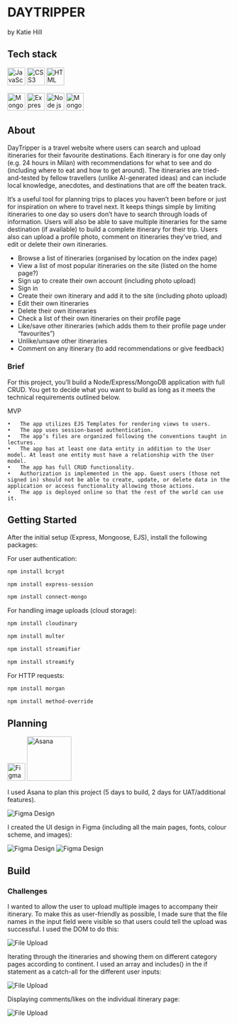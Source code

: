 # DAYTRIPPER
by Katie Hill


## Tech stack

<img src="https://cdn.jsdelivr.net/gh/devicons/devicon/icons/javascript/javascript-original.svg" 
     alt="JavaScript" width="40" height="40"/>
<img src="https://cdn.jsdelivr.net/gh/devicons/devicon@latest/icons/css3/css3-original-wordmark.svg" 
     alt="CSS3" width="40" height="40"/>
<img src="https://cdn.jsdelivr.net/gh/devicons/devicon@latest/icons/html5/html5-original-wordmark.svg" 
     alt="HTML" width="40" height="40"/>  

<img src="https://cdn.jsdelivr.net/gh/devicons/devicon@latest/icons/mongoose/mongoose-original-wordmark.svg" 
     alt="Mongoose" width="40" height="40"/>
<img src="https://cdn.jsdelivr.net/gh/devicons/devicon@latest/icons/express/express-original.svg" 
     alt="Express" width="40" height="40"/>
<img src="https://cdn.jsdelivr.net/gh/devicons/devicon@latest/icons/nodejs/nodejs-original.svg" 
     alt="Node js" width="40" height="40"/>
<img src="https://cdn.jsdelivr.net/gh/devicons/devicon@latest/icons/mongodb/mongodb-plain-wordmark.svg" 
     alt="MongoDB" width="40" height="40"/>


## About

DayTripper is a travel website where users can search and upload itineraries for their favourite destinations. Each itinerary is for one day only (e.g. 24 hours in Milan) with recommendations for what to see and do (including where to eat and how to get around). The itineraries are tried-and-tested by fellow travellers (unlike AI-generated ideas) and can include local knowledge, anecdotes, and destinations that are off the beaten track. 

It’s a useful tool for planning trips to places you haven’t been before or just for inspiration on where to travel next. It keeps things simple by limiting itineraries to one day so users don’t have to search through loads of information. Users will also be able to save multiple itineraries for the same destination (if available) to build a complete itinerary for their trip. Users also can upload a profile photo, comment on itineraries they’ve tried, and edit or delete their own itineraries.


* Browse a list of itineraries (organised by location on the index page)
* View a list of most popular itineraries on the site (listed on the home page?)
* Sign up to create their own account (including photo upload)
* Sign in
* Create their own itinerary and add it to the site (including photo upload)
* Edit their own itineraries
* Delete their own itineraries
* Check a list of their own itineraries on their profile page
* Like/save other itineraries (which adds them to their profile page under “favourites”)
* Unlike/unsave other itineraries
* Comment on any itinerary (to add recommendations or give feedback)


### Brief


For this project, you’ll build a Node/Express/MongoDB application with full CRUD. You get to decide what you want to build as long as it meets the technical requirements outlined below.

MVP

	•	The app utilizes EJS Templates for rendering views to users.
	•	The app uses session-based authentication.
	•	The app’s files are organized following the conventions taught in lectures.
	•	The app has at least one data entity in addition to the User model. At least one entity must have a relationship with the User model.
	•	The app has full CRUD functionality.
	•	Authorization is implemented in the app. Guest users (those not signed in) should not be able to create, update, or delete data in the application or access functionality allowing those actions.
	•	The app is deployed online so that the rest of the world can use it.





## Getting Started

After the initial setup (Express, Mongoose, EJS), install the following packages: 

For user authentication: 

```bash
npm install bcrypt
```

```bash
npm install express-session
```

```bash
npm install connect-mongo
```


For handling image uploads (cloud storage):

```bash
npm install cloudinary
```

```bash
npm install multer
```

```bash
npm install streamifier
```

```bash
npm install streamify
```

For HTTP requests: 

```bash
npm install morgan
```

```bash
npm install method-override
```




## Planning 

<img src="https://cdn.jsdelivr.net/gh/devicons/devicon@latest/icons/figma/figma-original.svg" 
     alt="Figma" width="40" height="40"/>
<img src="https://upload.wikimedia.org/wikipedia/commons/3/3b/Asana_logo.svg" 
     alt="Asana" width="100" height="100"/>

I used Asana to plan this project (5 days to build, 2 days for UAT/additional features).

![Figma Design](https://res.cloudinary.com/dh0z1a9nd/image/upload/v1757593538/DayTripper_Planning_nt2swt.png)

I created the UI design in Figma (including all the main pages, fonts, colour scheme, and images): 

![Figma Design](https://res.cloudinary.com/dh0z1a9nd/image/upload/v1757586531/DayTripper_project2_iwddk3.png)
![Figma Design](https://res.cloudinary.com/dh0z1a9nd/image/upload/v1757586968/DayTripper_project2_2_xtjkap.png)



## Build



### Challenges


I wanted to allow the user to upload multiple images to accompany their itinerary. To make this as user-friendly as possible, I made sure that the file names in the input field were visible so that users could tell the upload was successful. I used the DOM to do this:

![File Upload](https://res.cloudinary.com/dh0z1a9nd/image/upload/v1757605158/DayTripper_FileUpload_ggluyj.png)


Iterating through the itineraries and showing them on different category pages according to continent. I used an array and includes() in the if statement as a catch-all for the different user inputs:

 ![File Upload](https://res.cloudinary.com/dh0z1a9nd/image/upload/v1757605281/DayTripper_ItinerariesByRegion_wcesop.png)

 
Displaying comments/likes on the individual itinerary page:

![File Upload](https://res.cloudinary.com/dh0z1a9nd/image/upload/v1757605534/DayTripper_UserInteractions_s3ex3u.png)


